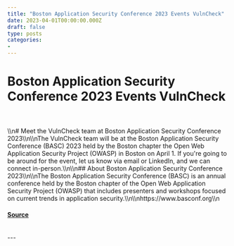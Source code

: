 ```yaml
---
title: "Boston Application Security Conference 2023 Events VulnCheck"
date: 2023-04-01T00:00:00.000Z
draft: false
type: posts
categories: 
- 
---
```

# Boston Application Security Conference 2023 Events VulnCheck

<br/>

<br/>
\\n# Meet the VulnCheck team at Boston Application Security Conference 2023\\n\\nThe VulnCheck team will be at the Boston Application Security Conference (BASC) 2023 held by the Boston chapter the Open Web Application Security Project (OWASP) in Boston on April 1. If you're going to be around for the event, let us know via email or LinkedIn, and we can connect in-person.\\n\\n## About Boston Application Security Conference 2023\\n\\nThe Boston Application Security Conference (BASC) is an annual conference held by the Boston chapter of the Open Web Application Security Project (OWASP) that includes presenters and workshops focused on current trends in application security.\\n\\nhttps://www.basconf.org\\n

#### [Source](https://vulncheck.com/blog/boston-application-security-conference-2023)

<br/>
---
